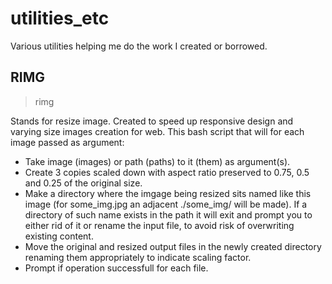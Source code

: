 # utilities_etc
Various utilities helping me do the work I created or borrowed.

## RIMG
> rimg

Stands for resize image. Created to speed up responsive design and varying size images creation for web. 
This bash script that will for each image passed as argument:

* Take image (images) or path (paths) to it (them) as argument(s).
* Create 3 copies scaled down with aspect ratio preserved to 0.75, 0.5 and 0.25 of the original size.
* Make a directory where the imgage being resized sits named like this image (for some_img.jpg an adjacent ./some_img/ will be made). If a directory of such name exists in the path it will exit and prompt you to either rid of it or rename the input file, to avoid risk of overwriting existing content.
* Move the original and resized output files in the newly created directory renaming them appropriately to indicate scaling factor.
* Prompt if operation successfull for each file.
 
